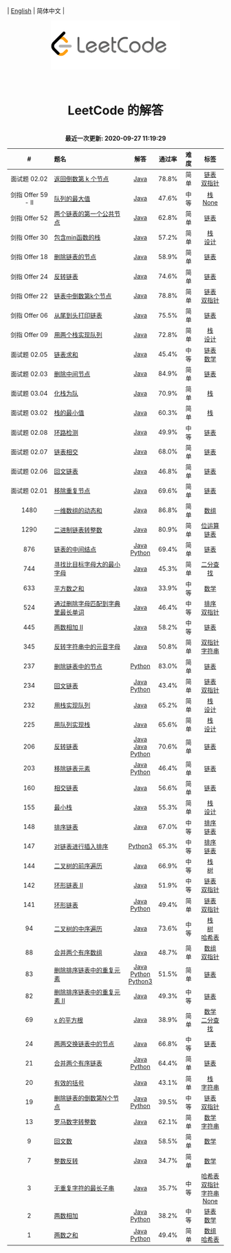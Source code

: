 
| [English](README_EN.md) | 简体中文 |

<p align="center"><img width="300" src="https://raw.githubusercontent.com/KivenCkl/LeetCode_Helper/master/imgs/leetcode-logo.png"></p>
<p align="center">
    <img src="https://img.shields.io/badge/用户-gong-bo-bai-hd-BDZ3rMpg0a-blue.svg?" alt="">
    <img src="https://img.shields.io/badge/已解决-53/1808-blue.svg?" alt="">
    <img src="https://img.shields.io/badge/简单-37-green.svg?" alt="">
    <img src="https://img.shields.io/badge/中等-16-orange.svg?" alt="">
    <img src="https://img.shields.io/badge/困难-0-red.svg?" alt="">
</p>
<h1 align="center">LeetCode 的解答</h1>

<p align="center">
    <br>
    <b>最近一次更新: 2020-09-27 11:19:29</b>
    <br>
</p>


| # | 题名 | 解答 | 通过率 | 难度 | 标签 |
|:--:|:-----|:---------:|:----:|:----:|:----:|
|面试题 02.02|[返回倒数第 k 个节点](Problemset/kth-node-from-end-of-list-lcci/README.md)|[Java](Problemset/kth-node-from-end-of-list-lcci/kth-node-from-end-of-list-lcci.java)|78.8%|简单|[链表](https://leetcode-cn.com/tag/linked-list)<br>[双指针](https://leetcode-cn.com/tag/two-pointers)|
|剑指 Offer 59 - II|[队列的最大值](Problemset/dui-lie-de-zui-da-zhi-lcof/README.md)|[Java](Problemset/dui-lie-de-zui-da-zhi-lcof/dui-lie-de-zui-da-zhi-lcof.java)|47.6%|中等|[栈](https://leetcode-cn.com/tag/stack)<br>[None](https://leetcode-cn.com/tag/sliding-window)|
|剑指 Offer 52|[两个链表的第一个公共节点](Problemset/liang-ge-lian-biao-de-di-yi-ge-gong-gong-jie-dian-lcof/README.md)|[Java](Problemset/liang-ge-lian-biao-de-di-yi-ge-gong-gong-jie-dian-lcof/liang-ge-lian-biao-de-di-yi-ge-gong-gong-jie-dian-lcof.java)|62.8%|简单|[链表](https://leetcode-cn.com/tag/linked-list)|
|剑指 Offer 30|[包含min函数的栈](Problemset/bao-han-minhan-shu-de-zhan-lcof/README.md)|[Java](Problemset/bao-han-minhan-shu-de-zhan-lcof/bao-han-minhan-shu-de-zhan-lcof.java)|57.2%|简单|[栈](https://leetcode-cn.com/tag/stack)<br>[设计](https://leetcode-cn.com/tag/design)|
|剑指 Offer 18|[删除链表的节点](Problemset/shan-chu-lian-biao-de-jie-dian-lcof/README.md)|[Java](Problemset/shan-chu-lian-biao-de-jie-dian-lcof/shan-chu-lian-biao-de-jie-dian-lcof.java)|58.9%|简单|[链表](https://leetcode-cn.com/tag/linked-list)|
|剑指 Offer 24|[反转链表](Problemset/fan-zhuan-lian-biao-lcof/README.md)|[Java](Problemset/fan-zhuan-lian-biao-lcof/fan-zhuan-lian-biao-lcof.java)|74.6%|简单|[链表](https://leetcode-cn.com/tag/linked-list)|
|剑指 Offer 22|[链表中倒数第k个节点](Problemset/lian-biao-zhong-dao-shu-di-kge-jie-dian-lcof/README.md)|[Java](Problemset/lian-biao-zhong-dao-shu-di-kge-jie-dian-lcof/lian-biao-zhong-dao-shu-di-kge-jie-dian-lcof.java)|78.8%|简单|[链表](https://leetcode-cn.com/tag/linked-list)<br>[双指针](https://leetcode-cn.com/tag/two-pointers)|
|剑指 Offer 06|[从尾到头打印链表](Problemset/cong-wei-dao-tou-da-yin-lian-biao-lcof/README.md)|[Java](Problemset/cong-wei-dao-tou-da-yin-lian-biao-lcof/cong-wei-dao-tou-da-yin-lian-biao-lcof.java)|75.5%|简单|[链表](https://leetcode-cn.com/tag/linked-list)|
|剑指 Offer 09|[用两个栈实现队列](Problemset/yong-liang-ge-zhan-shi-xian-dui-lie-lcof/README.md)|[Java](Problemset/yong-liang-ge-zhan-shi-xian-dui-lie-lcof/yong-liang-ge-zhan-shi-xian-dui-lie-lcof.java)|72.8%|简单|[栈](https://leetcode-cn.com/tag/stack)<br>[设计](https://leetcode-cn.com/tag/design)|
|面试题 02.05|[链表求和](Problemset/sum-lists-lcci/README.md)|[Java](Problemset/sum-lists-lcci/sum-lists-lcci.java)|45.4%|中等|[链表](https://leetcode-cn.com/tag/linked-list)<br>[数学](https://leetcode-cn.com/tag/math)|
|面试题 02.03|[删除中间节点](Problemset/delete-middle-node-lcci/README.md)|[Java](Problemset/delete-middle-node-lcci/delete-middle-node-lcci.java)|84.9%|简单|[链表](https://leetcode-cn.com/tag/linked-list)|
|面试题 03.04|[化栈为队](Problemset/implement-queue-using-stacks-lcci/README.md)|[Java](Problemset/implement-queue-using-stacks-lcci/implement-queue-using-stacks-lcci.java)|70.9%|简单|[栈](https://leetcode-cn.com/tag/stack)|
|面试题 03.02|[栈的最小值](Problemset/min-stack-lcci/README.md)|[Java](Problemset/min-stack-lcci/min-stack-lcci.java)|60.3%|简单|[栈](https://leetcode-cn.com/tag/stack)|
|面试题 02.08|[环路检测](Problemset/linked-list-cycle-lcci/README.md)|[Java](Problemset/linked-list-cycle-lcci/linked-list-cycle-lcci.java)|49.9%|中等|[链表](https://leetcode-cn.com/tag/linked-list)|
|面试题 02.07|[链表相交](Problemset/intersection-of-two-linked-lists-lcci/README.md)|[Java](Problemset/intersection-of-two-linked-lists-lcci/intersection-of-two-linked-lists-lcci.java)|68.0%|简单|[链表](https://leetcode-cn.com/tag/linked-list)|
|面试题 02.06|[回文链表](Problemset/palindrome-linked-list-lcci/README.md)|[Java](Problemset/palindrome-linked-list-lcci/palindrome-linked-list-lcci.java)|46.8%|简单|[链表](https://leetcode-cn.com/tag/linked-list)|
|面试题 02.01|[移除重复节点](Problemset/remove-duplicate-node-lcci/README.md)|[Java](Problemset/remove-duplicate-node-lcci/remove-duplicate-node-lcci.java)|69.6%|简单|[链表](https://leetcode-cn.com/tag/linked-list)|
|1480|[一维数组的动态和](Problemset/running-sum-of-1d-array/README.md)|[Java](Problemset/running-sum-of-1d-array/running-sum-of-1d-array.java)|86.8%|简单|[数组](https://leetcode-cn.com/tag/array)|
|1290|[二进制链表转整数](Problemset/convert-binary-number-in-a-linked-list-to-integer/README.md)|[Java](Problemset/convert-binary-number-in-a-linked-list-to-integer/convert-binary-number-in-a-linked-list-to-integer.java)|80.9%|简单|[位运算](https://leetcode-cn.com/tag/bit-manipulation)<br>[链表](https://leetcode-cn.com/tag/linked-list)|
|876|[链表的中间结点](Problemset/middle-of-the-linked-list/README.md)|[Java](Problemset/middle-of-the-linked-list/middle-of-the-linked-list.java)<br>[Python](Problemset/middle-of-the-linked-list/middle-of-the-linked-list.py)|69.4%|简单|[链表](https://leetcode-cn.com/tag/linked-list)|
|744|[寻找比目标字母大的最小字母](Problemset/find-smallest-letter-greater-than-target/README.md)|[Java](Problemset/find-smallest-letter-greater-than-target/find-smallest-letter-greater-than-target.java)|45.3%|简单|[二分查找](https://leetcode-cn.com/tag/binary-search)|
|633|[平方数之和](Problemset/sum-of-square-numbers/README.md)|[Java](Problemset/sum-of-square-numbers/sum-of-square-numbers.java)|33.9%|中等|[数学](https://leetcode-cn.com/tag/math)|
|524|[通过删除字母匹配到字典里最长单词](Problemset/longest-word-in-dictionary-through-deleting/README.md)|[Java](Problemset/longest-word-in-dictionary-through-deleting/longest-word-in-dictionary-through-deleting.java)|46.4%|中等|[排序](https://leetcode-cn.com/tag/sort)<br>[双指针](https://leetcode-cn.com/tag/two-pointers)|
|445|[两数相加 II](Problemset/add-two-numbers-ii/README.md)|[Java](Problemset/add-two-numbers-ii/add-two-numbers-ii.java)|58.2%|中等|[链表](https://leetcode-cn.com/tag/linked-list)|
|345|[反转字符串中的元音字母](Problemset/reverse-vowels-of-a-string/README.md)|[Java](Problemset/reverse-vowels-of-a-string/reverse-vowels-of-a-string.java)|50.8%|简单|[双指针](https://leetcode-cn.com/tag/two-pointers)<br>[字符串](https://leetcode-cn.com/tag/string)|
|237|[删除链表中的节点](Problemset/delete-node-in-a-linked-list/README.md)|[Python](Problemset/delete-node-in-a-linked-list/delete-node-in-a-linked-list.py)|83.0%|简单|[链表](https://leetcode-cn.com/tag/linked-list)|
|234|[回文链表](Problemset/palindrome-linked-list/README.md)|[Java](Problemset/palindrome-linked-list/palindrome-linked-list.java)<br>[Python](Problemset/palindrome-linked-list/palindrome-linked-list.py)|43.4%|简单|[链表](https://leetcode-cn.com/tag/linked-list)<br>[双指针](https://leetcode-cn.com/tag/two-pointers)|
|232|[用栈实现队列](Problemset/implement-queue-using-stacks/README.md)|[Java](Problemset/implement-queue-using-stacks/implement-queue-using-stacks.java)|65.2%|简单|[栈](https://leetcode-cn.com/tag/stack)<br>[设计](https://leetcode-cn.com/tag/design)|
|225|[用队列实现栈](Problemset/implement-stack-using-queues/README.md)|[Java](Problemset/implement-stack-using-queues/implement-stack-using-queues.java)|65.6%|简单|[栈](https://leetcode-cn.com/tag/stack)<br>[设计](https://leetcode-cn.com/tag/design)|
|206|[反转链表](Problemset/reverse-linked-list/README.md)|[Java](Problemset/reverse-linked-list/reverse-linked-list.java)<br>[Java](Problemset/reverse-linked-list/reverse-linked-list.java)<br>[Python](Problemset/reverse-linked-list/reverse-linked-list.py)|70.6%|简单|[链表](https://leetcode-cn.com/tag/linked-list)|
|203|[移除链表元素](Problemset/remove-linked-list-elements/README.md)|[Java](Problemset/remove-linked-list-elements/remove-linked-list-elements.java)<br>[Python](Problemset/remove-linked-list-elements/remove-linked-list-elements.py)|46.4%|简单|[链表](https://leetcode-cn.com/tag/linked-list)|
|160|[相交链表](Problemset/intersection-of-two-linked-lists/README.md)|[Java](Problemset/intersection-of-two-linked-lists/intersection-of-two-linked-lists.java)|56.6%|简单|[链表](https://leetcode-cn.com/tag/linked-list)|
|155|[最小栈](Problemset/min-stack/README.md)|[Java](Problemset/min-stack/min-stack.java)|55.3%|简单|[栈](https://leetcode-cn.com/tag/stack)<br>[设计](https://leetcode-cn.com/tag/design)|
|148|[排序链表](Problemset/sort-list/README.md)|[Java](Problemset/sort-list/sort-list.java)|67.0%|中等|[排序](https://leetcode-cn.com/tag/sort)<br>[链表](https://leetcode-cn.com/tag/linked-list)|
|147|[对链表进行插入排序](Problemset/insertion-sort-list/README.md)|[Python3](Problemset/insertion-sort-list/insertion-sort-list.py)|65.3%|中等|[排序](https://leetcode-cn.com/tag/sort)<br>[链表](https://leetcode-cn.com/tag/linked-list)|
|144|[二叉树的前序遍历](Problemset/binary-tree-preorder-traversal/README.md)|[Java](Problemset/binary-tree-preorder-traversal/binary-tree-preorder-traversal.java)|66.9%|中等|[栈](https://leetcode-cn.com/tag/stack)<br>[树](https://leetcode-cn.com/tag/tree)|
|142|[环形链表 II](Problemset/linked-list-cycle-ii/README.md)|[Java](Problemset/linked-list-cycle-ii/linked-list-cycle-ii.java)|51.9%|中等|[链表](https://leetcode-cn.com/tag/linked-list)<br>[双指针](https://leetcode-cn.com/tag/two-pointers)|
|141|[环形链表](Problemset/linked-list-cycle/README.md)|[Java](Problemset/linked-list-cycle/linked-list-cycle.java)<br>[Python](Problemset/linked-list-cycle/linked-list-cycle.py)|49.4%|简单|[链表](https://leetcode-cn.com/tag/linked-list)<br>[双指针](https://leetcode-cn.com/tag/two-pointers)|
|94|[二叉树的中序遍历](Problemset/binary-tree-inorder-traversal/README.md)|[Java](Problemset/binary-tree-inorder-traversal/binary-tree-inorder-traversal.java)|73.6%|中等|[栈](https://leetcode-cn.com/tag/stack)<br>[树](https://leetcode-cn.com/tag/tree)<br>[哈希表](https://leetcode-cn.com/tag/hash-table)|
|88|[合并两个有序数组](Problemset/merge-sorted-array/README.md)|[Java](Problemset/merge-sorted-array/merge-sorted-array.java)|48.7%|简单|[数组](https://leetcode-cn.com/tag/array)<br>[双指针](https://leetcode-cn.com/tag/two-pointers)|
|83|[删除排序链表中的重复元素](Problemset/remove-duplicates-from-sorted-list/README.md)|[Java](Problemset/remove-duplicates-from-sorted-list/remove-duplicates-from-sorted-list.java)<br>[Python](Problemset/remove-duplicates-from-sorted-list/remove-duplicates-from-sorted-list.py)<br>[Python3](Problemset/remove-duplicates-from-sorted-list/remove-duplicates-from-sorted-list.py)|51.5%|简单|[链表](https://leetcode-cn.com/tag/linked-list)|
|82|[删除排序链表中的重复元素 II](Problemset/remove-duplicates-from-sorted-list-ii/README.md)|[Java](Problemset/remove-duplicates-from-sorted-list-ii/remove-duplicates-from-sorted-list-ii.java)|49.3%|中等|[链表](https://leetcode-cn.com/tag/linked-list)|
|69|[x 的平方根](Problemset/sqrtx/README.md)|[Java](Problemset/sqrtx/sqrtx.java)|38.9%|简单|[数学](https://leetcode-cn.com/tag/math)<br>[二分查找](https://leetcode-cn.com/tag/binary-search)|
|24|[两两交换链表中的节点](Problemset/swap-nodes-in-pairs/README.md)|[Java](Problemset/swap-nodes-in-pairs/swap-nodes-in-pairs.java)|66.8%|中等|[链表](https://leetcode-cn.com/tag/linked-list)|
|21|[合并两个有序链表](Problemset/merge-two-sorted-lists/README.md)|[Java](Problemset/merge-two-sorted-lists/merge-two-sorted-lists.java)<br>[Python](Problemset/merge-two-sorted-lists/merge-two-sorted-lists.py)|64.4%|简单|[链表](https://leetcode-cn.com/tag/linked-list)|
|20|[有效的括号](Problemset/valid-parentheses/README.md)|[Java](Problemset/valid-parentheses/valid-parentheses.java)|43.1%|简单|[栈](https://leetcode-cn.com/tag/stack)<br>[字符串](https://leetcode-cn.com/tag/string)|
|19|[删除链表的倒数第N个节点](Problemset/remove-nth-node-from-end-of-list/README.md)|[Java](Problemset/remove-nth-node-from-end-of-list/remove-nth-node-from-end-of-list.java)<br>[Python](Problemset/remove-nth-node-from-end-of-list/remove-nth-node-from-end-of-list.py)|39.5%|中等|[链表](https://leetcode-cn.com/tag/linked-list)<br>[双指针](https://leetcode-cn.com/tag/two-pointers)|
|13|[罗马数字转整数](Problemset/roman-to-integer/README.md)|[Java](Problemset/roman-to-integer/roman-to-integer.java)|62.1%|简单|[数学](https://leetcode-cn.com/tag/math)<br>[字符串](https://leetcode-cn.com/tag/string)|
|9|[回文数](Problemset/palindrome-number/README.md)|[Java](Problemset/palindrome-number/palindrome-number.java)|58.5%|简单|[数学](https://leetcode-cn.com/tag/math)|
|7|[整数反转](Problemset/reverse-integer/README.md)|[Java](Problemset/reverse-integer/reverse-integer.java)|34.7%|简单|[数学](https://leetcode-cn.com/tag/math)|
|3|[无重复字符的最长子串](Problemset/longest-substring-without-repeating-characters/README.md)|[Java](Problemset/longest-substring-without-repeating-characters/longest-substring-without-repeating-characters.java)|35.7%|中等|[哈希表](https://leetcode-cn.com/tag/hash-table)<br>[双指针](https://leetcode-cn.com/tag/two-pointers)<br>[字符串](https://leetcode-cn.com/tag/string)<br>[None](https://leetcode-cn.com/tag/sliding-window)|
|2|[两数相加](Problemset/add-two-numbers/README.md)|[Java](Problemset/add-two-numbers/add-two-numbers.java)<br>[Python](Problemset/add-two-numbers/add-two-numbers.py)|38.2%|中等|[链表](https://leetcode-cn.com/tag/linked-list)<br>[数学](https://leetcode-cn.com/tag/math)|
|1|[两数之和](Problemset/two-sum/README.md)|[Java](Problemset/two-sum/two-sum.java)<br>[Python](Problemset/two-sum/two-sum.py)|49.4%|简单|[数组](https://leetcode-cn.com/tag/array)<br>[哈希表](https://leetcode-cn.com/tag/hash-table)|
